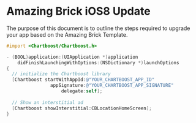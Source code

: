 # Amazing Brick iOS8 Update
The purpose of this document is to outline the steps required to upgrade your app based on the Amazing Brick Template.



```objective-c
#import <Chartboost/Chartboost.h>

- (BOOL)application:(UIApplication *)application 
    didFinishLaunchingWithOptions:(NSDictionary *)launchOptions
{
  // initialize the Chartboost library
  [Chartboost startWithAppId:@"YOUR_CHARTBOOST_APP_ID" 
                appSignature:@"YOUR_CHARTBOOST_APP_SIGNATURE" 
                    delegate:self];
   
  // Show an interstitial ad
  [Chartboost showInterstitial:CBLocationHomeScreen];
}
```
